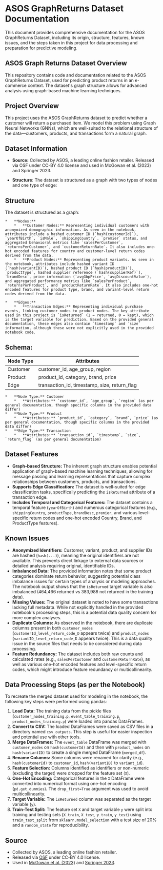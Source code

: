 # ASOS GraphReturns Dataset Documentation

This document provides comprehensive documentation for the ASOS GraphReturns Dataset, including its origin, structure, features, known issues, and the steps taken in this project for data processing and preparation for predictive modeling.

## ASOS Graph Returns Dataset Overview

This repository contains code and documentation related to the ASOS GraphReturns Dataset, used for predicting product returns in an e-commerce context. The dataset's graph structure allows for advanced analysis using graph-based machine learning techniques.

## Project Overview

This project uses the ASOS GraphReturns dataset to predict whether a customer will return a purchased item. We model this problem using Graph Neural Networks (GNNs), which are well-suited to the relational structure of the data—customers, products, and transactions form a natural graph.

## Dataset Information

*   **Source:** Collected by ASOS, a leading online fashion retailer. Released via OSF under CC-BY 4.0 license and used in McGowan et al. (2023) and Springer 2023.

*   **Structure:** The dataset is structured as a graph with two types of nodes and one type of edge:

##  Structure

The dataset is structured as a graph:

    *   **Nodes:**
        *   **Customer Nodes:** Representing individual customers with anonymized demographic information. As seen in the notebook, attributes include a hashed customer ID (`hash(customerId)`), `yearOfBirth`, `isMale`, `shippingCountry`, `premier` status, and aggregated behavioral metrics like `salesPerCustomer`, `returnsPerCustomer`, and `customerReturnRate`. It also includes one-hot encoded features for country and customer-level return codes derived from the data.
        *   **Product Nodes:** Representing product variants. As seen in the notebook, attributes include hashed variant ID (`hash(variantID)`), hashed product ID (`hash(productID)`), `productType`, hashed supplier reference (`hash(supplierRef)`), `brandDesc`, price information (`avgGbpPrice`, `avgDiscountValue`), and aggregated performance metrics like `salesPerProduct`, `returnsPerProduct`, and `productReturnRate`. It also includes one-hot encoded features for product type, brand, and variant-level return codes derived from the data.

    *   **Edges:**
        *   **Transaction Edges:** Representing individual purchase events, linking customer nodes to product nodes. The key attribute used in this project is `isReturned` (1 = returned, 0 = kept), which is the target variable for prediction. Based on the provided general documentation, these edges also contain `timestamp` and `size` information, although these were not explicitly used in the provided notebook code.

##  Schema:
  
| Node Type | Attributes |
|-----------|------------|
| Customer  | customer_id, age_group, region |
| Product   | product_id, category, brand, price |
| Edge      | transaction_id, timestamp, size, return_flag |
   
    *   **Node Type:** Customer
        *   **Attributes:** `customer_id`, `age_group`, `region` (as per general documentation, though specific columns in the provided data differ)
    *   **Node Type:** Product
        *   **Attributes:** `product_id`, `category`, `brand`, `price` (as per general documentation, though specific columns in the provided data differ)
    *   **Edge Type:** Transaction
        *   **Attributes:** `transaction_id`, `timestamp`, `size`, `return_flag` (as per general documentation)

## Dataset Features

*   **Graph-based Structure:** The inherent graph structure enables potential application of graph-based machine learning techniques, allowing for message passing and learning representations that capture complex relationships between customers, products, and transactions.
*   **Supports Edge Classification:** The dataset is well-suited for edge classification tasks, specifically predicting the `isReturned` attribute of a transaction edge.
*   **Includes Temporal and Categorical Features:** The dataset contains a temporal feature (`yearOfBirth`) and numerous categorical features (e.g., `shippingCountry`, `productType`, `brandDesc`, `premier`, and various level-specific return codes and one-hot encoded Country, Brand, and ProductType features).

## Known Issues

*   **Anonymized Identifiers:** Customer, variant, product, and supplier IDs are hashed (`hash(...)`), meaning the original identifiers are not available. This prevents direct linkage to external data sources or detailed analysis requiring original, identifiable IDs.
*   **Imbalanced Data:** The provided information notes that some product categories dominate return behavior, suggesting potential class imbalance issues for certain types of analysis or modeling approaches. The notebook output shows that the `isReturned` target variable is also imbalanced (464,466 returned vs 383,988 not returned in the training data).
*   **Missing Values:** The original dataset is noted to have some transactions lacking full metadata. While not explicitly handled in the provided notebook's processing steps, this is a potential data quality concern for more complex analyses.
*   **Duplicate Columns:** As observed in the notebook, there are duplicate columns present in both `customer_nodes` (`customerId_level_return_code_D` appears twice) and `product_nodes` (`variantID_level_return_code_D` appears twice). This is a data quality issue in the source files that needs to be considered during data processing.
*   **Feature Redundancy:** The dataset includes both raw counts and calculated rates (e.g., `salesPerCustomer` and `customerReturnRate`), as well as various one-hot encoded features and level-specific return codes, which might introduce feature redundancy or multicollinearity.

## Data Processing Steps (as per the Notebook)

To recreate the merged dataset used for modeling in the notebook, the following key steps were performed using pandas:

1.  **Load Data:** The training data from the pickle files (`customer_nodes_training.p`, `event_table_training.p`, `product_nodes_training.p`) were loaded into pandas DataFrames.
2.  **Convert to CSV:** The loaded DataFrames were saved as CSV files in a directory named `csv_outputs`. This step is useful for easier inspection and potential use with other tools.
3.  **Merge DataFrames:** The `event_table` DataFrame was merged with `customer_nodes` on `hash(customerId)` and then with `product_nodes` on `hash(variantID)` to create a single merged DataFrame (`merged_df`).
4.  **Rename Columns:** Some columns were renamed for clarity (e.g., `hash(customerId)` to `customer_id`, `hash(variantID)` to `variant_id`).
5.  **Feature Selection:** Columns identified as identifiers or non-numeric (excluding the target) were dropped for the feature set (`X`).
6.  **One-Hot Encoding:** Categorical features in the `X` DataFrame were converted into numerical format using one-hot encoding (`pd.get_dummies`). The `drop_first=True` argument was used to avoid multicollinearity.
7.  **Target Variable:** The `isReturned` column was separated as the target variable (`y`).
8.  **Train-Test Split:** The feature set `X` and target variable `y` were split into training and testing sets (`X_train`, `X_test`, `y_train`, `y_test`) using `train_test_split` from `sklearn.model_selection` with a test size of 20% and a `random_state` for reproducibility.

##  Source
- Collected by ASOS, a leading online fashion retailer.
- Released via [OSF](https://osf.io/c793h/) under CC-BY 4.0 license.
- Used in [McGowan et al. (2023)](https://arxiv.org/abs/2302.14096) and [Springer 2023](https://link.springer.com/chapter/10.1007/978-3-031-22192-7_6).
